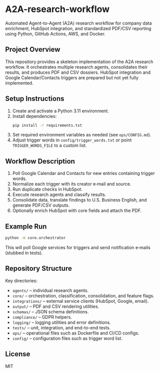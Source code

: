 # A2A-research-workflow

Automated Agent-to-Agent (A2A) research workflow for company data enrichment, HubSpot integration, and standardized PDF/CSV reporting using Python, GitHub Actions, AWS, and Docker.

## Project Overview

This repository provides a skeleton implementation of the A2A research workflow. It orchestrates multiple research agents, consolidates their results, and produces PDF and CSV dossiers. HubSpot integration and Google Calendar/Contacts triggers are prepared but not yet fully implemented.

## Setup Instructions

1. Create and activate a Python 3.11 environment.
2. Install dependencies:
   ```bash
   pip install -r requirements.txt
   ```
3. Set required environment variables as needed (see `ops/CONFIG.md`).
4. Adjust trigger words in `config/trigger_words.txt` or point `TRIGGER_WORDS_FILE` to a custom list.

## Workflow Description

1. Poll Google Calendar and Contacts for new entries containing trigger words.
2. Normalize each trigger with its creator e‑mail and source.
3. Run duplicate checks in HubSpot.
4. Execute research agents and classify results.
5. Consolidate data, translate findings to U.S. Business English, and generate PDF/CSV outputs.
6. Optionally enrich HubSpot with core fields and attach the PDF.

## Example Run

```bash
python -m core.orchestrator
```

This will poll Google services for triggers and send notification e‑mails (stubbed in tests).

## Repository Structure

Key directories:

- `agents/` – individual research agents.
- `core/` – orchestration, classification, consolidation, and feature flags.
- `integrations/` – external service clients (HubSpot, Google, email).
- `output/` – PDF and CSV rendering utilities.
- `schemas/` – JSON schema definitions.
- `compliance/` – GDPR helpers.
- `logging/` – logging utilities and error definitions.
- `tests/` – unit, integration, and end-to-end tests.
- `ops/` – operational files such as Dockerfile and CI/CD configs.
- `config/` – configuration files such as trigger word list.

## License

MIT
